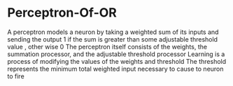# Perceptron-Of-OR

A perceptron models a neuron by taking a weighted sum of its inputs and sending the output 1 if the sum is greater
than some adjustable threshold value , other wise 0
The perceptron itself consists of the weights, the summation processor, and the adjustable threshold processor
Learning is a process of modifying the values of the weights and threshold
The threshold represents the minimum total weighted input  necessary to cause to neuron to fire

